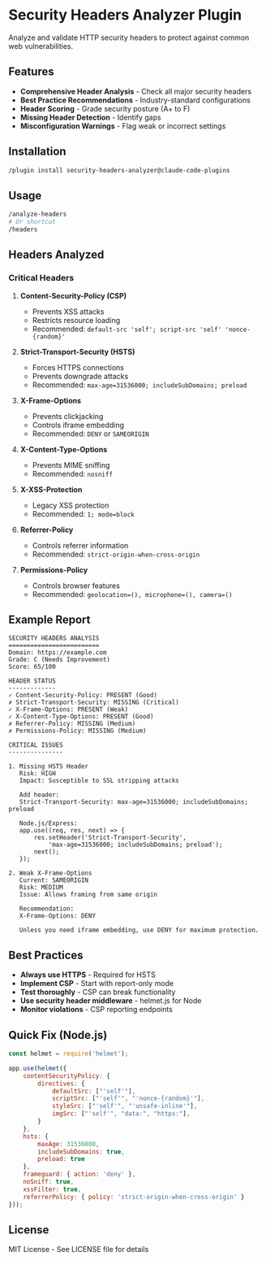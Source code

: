 # Security Headers Analyzer Plugin

Analyze and validate HTTP security headers to protect against common web vulnerabilities.

## Features

- **Comprehensive Header Analysis** - Check all major security headers
- **Best Practice Recommendations** - Industry-standard configurations
- **Header Scoring** - Grade security posture (A+ to F)
- **Missing Header Detection** - Identify gaps
- **Misconfiguration Warnings** - Flag weak or incorrect settings

## Installation

```bash
/plugin install security-headers-analyzer@claude-code-plugins
```

## Usage

```bash
/analyze-headers
# Or shortcut
/headers
```

## Headers Analyzed

### Critical Headers

1. **Content-Security-Policy (CSP)**
   - Prevents XSS attacks
   - Restricts resource loading
   - Recommended: `default-src 'self'; script-src 'self' 'nonce-{random}'`

2. **Strict-Transport-Security (HSTS)**
   - Forces HTTPS connections
   - Prevents downgrade attacks
   - Recommended: `max-age=31536000; includeSubDomains; preload`

3. **X-Frame-Options**
   - Prevents clickjacking
   - Controls iframe embedding
   - Recommended: `DENY` or `SAMEORIGIN`

4. **X-Content-Type-Options**
   - Prevents MIME sniffing
   - Recommended: `nosniff`

5. **X-XSS-Protection**
   - Legacy XSS protection
   - Recommended: `1; mode=block`

6. **Referrer-Policy**
   - Controls referrer information
   - Recommended: `strict-origin-when-cross-origin`

7. **Permissions-Policy**
   - Controls browser features
   - Recommended: `geolocation=(), microphone=(), camera=()`

## Example Report

```
SECURITY HEADERS ANALYSIS
=========================
Domain: https://example.com
Grade: C (Needs Improvement)
Score: 65/100

HEADER STATUS
-------------
✓ Content-Security-Policy: PRESENT (Good)
✗ Strict-Transport-Security: MISSING (Critical)
✓ X-Frame-Options: PRESENT (Weak)
✓ X-Content-Type-Options: PRESENT (Good)
✗ Referrer-Policy: MISSING (Medium)
✗ Permissions-Policy: MISSING (Medium)

CRITICAL ISSUES
---------------

1. Missing HSTS Header
   Risk: HIGH
   Impact: Susceptible to SSL stripping attacks

   Add header:
   Strict-Transport-Security: max-age=31536000; includeSubDomains; preload

   Node.js/Express:
   app.use((req, res, next) => {
       res.setHeader('Strict-Transport-Security',
           'max-age=31536000; includeSubDomains; preload');
       next();
   });

2. Weak X-Frame-Options
   Current: SAMEORIGIN
   Risk: MEDIUM
   Issue: Allows framing from same origin

   Recommendation:
   X-Frame-Options: DENY

   Unless you need iframe embedding, use DENY for maximum protection.
```

## Best Practices

- **Always use HTTPS** - Required for HSTS
- **Implement CSP** - Start with report-only mode
- **Test thoroughly** - CSP can break functionality
- **Use security header middleware** - helmet.js for Node
- **Monitor violations** - CSP reporting endpoints

## Quick Fix (Node.js)

```javascript
const helmet = require('helmet');

app.use(helmet({
    contentSecurityPolicy: {
        directives: {
            defaultSrc: ["'self'"],
            scriptSrc: ["'self'", "'nonce-{random}'"],
            styleSrc: ["'self'", "'unsafe-inline'"],
            imgSrc: ["'self'", "data:", "https:"],
        }
    },
    hsts: {
        maxAge: 31536000,
        includeSubDomains: true,
        preload: true
    },
    frameguard: { action: 'deny' },
    noSniff: true,
    xssFilter: true,
    referrerPolicy: { policy: 'strict-origin-when-cross-origin' }
}));
```

## License

MIT License - See LICENSE file for details
